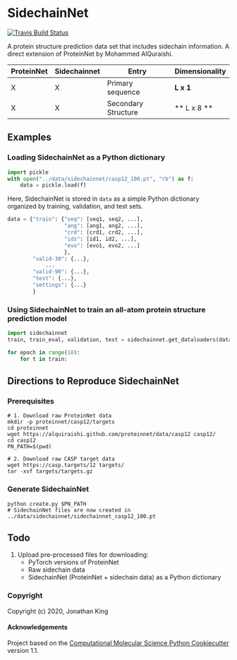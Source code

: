 SidechainNet
==============================
[//]: # (Badges)
[![Travis Build Status](https://travis-ci.com/jonathanking/sidechainnet.svg?branch=master)](https://travis-ci.com/jonathanking/sidechainnet)


A protein structure prediction data set that includes sidechain information. A direct extension of ProteinNet by Mohammed AlQuraishi.

| ProteinNet | Sidechainnet | Entry | Dimensionality |
| --- | --- | --- | --- |
| X | X | Primary sequence | **L x 1** |
| X | X | Secondary Structure | ** L x 8 ** |


## Examples

### Loading SidechainNet as a Python dictionary

```python
import pickle
with open("../data/sidechainnet/casp12_100.pt", "rb") as f:
    data = pickle.load(f)
```
Here, SidechainNet is stored in `data` as a simple Python dictionary organized by training, validation, and test sets.
```python
data = {"train": {"seq": [seq1, seq2, ...],
                  "ang": [ang1, ang2, ...],
                  "crd": [crd1, crd2, ...],
                  "ids": [id1, id2, ...],
                  "evo": [evo1, evo2, ...]
                  },
        "valid-30": {...},
            ...
        "valid-90": {...},
        "test": {...},
        "settings": {...}
        }
```

### Using SidechainNet to train an all-atom protein structure prediction model 

```python
import sidechainnet
train, train_eval, validation, test = sidechainnet.get_dataloaders(data)

for epoch in range(10):
    for t in train:
```


## Directions to Reproduce SidechainNet
### Prerequisites
```shell script
# 1. Download raw ProteinNet data 
mkdir -p proteinnet/casp12/targets
cd proteinnet
wget https://alquiraishi.github.com/proteinnet/data/casp12 casp12/
cd casp12
PN_PATH=$(pwd)

# 2. Download raw CASP target data
wget https://casp.targets/12 targets/
tar -xvf targets/targets.gz
```

### Generate SidechainNet
```shell script
python create.py $PN_PATH
# SidechainNet files are now created in ../data/sidechainnet/sidechainnet_casp12_100.pt
```

## Todo

1. Upload pre-processed files for downloading:
    - PyTorch versions of ProteinNet
    - Raw sidechain data
    - SidechainNet (ProteinNet + sidechain data) as a Python dictionary

### Copyright

Copyright (c) 2020, Jonathan King


#### Acknowledgements
 
Project based on the 
[Computational Molecular Science Python Cookiecutter](https://github.com/molssi/cookiecutter-cms) version 1.1.
